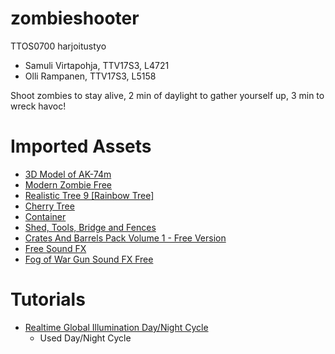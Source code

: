 # zombieshooter
TTOS0700 harjoitustyo

- Samuli Virtapohja, TTV17S3, L4721
- Olli Rampanen, TTV17S3, L5158

Shoot zombies to stay alive, 2 min of daylight to gather yourself up, 3 min to wreck havoc!

# Imported Assets

- [3D Model of AK-74m](https://assetstore.unity.com/packages/3d/props/guns/3d-model-of-ak-74m-58358)
- [Modern Zombie Free](https://assetstore.unity.com/packages/3d/characters/humanoids/modern-zombie-free-58134)
- [Realistic Tree 9 [Rainbow Tree]](https://assetstore.unity.com/packages/3d/vegetation/trees/realistic-tree-9-rainbow-tree-54622)
- [Cherry Tree](https://assetstore.unity.com/packages/3d/vegetation/trees/cherry-tree-88129)
- [Container](https://assetstore.unity.com/packages/3d/props/industrial/container-658)
- [Shed, Tools, Bridge and Fences](https://assetstore.unity.com/packages/3d/props/shed-tools-bridge-and-fences-104216)
- [Crates And Barrels Pack Volume 1 - Free Version](https://assetstore.unity.com/packages/3d/props/exterior/crates-and-barrels-pack-volume-1-free-version-128829)
- [Free Sound FX](https://assetstore.unity.com/packages/audio/sound-fx/free-sound-fx-31837)
- [Fog of War Gun Sound FX Free](https://assetstore.unity.com/packages/audio/sound-fx/weapons/fog-of-war-gun-sound-fx-free-66100)

# Tutorials

- [Realtime Global Illumination Day/Night Cycle](https://assetstore.unity.com/packages/audio/sound-fx/free-sound-fx-31837)
	- Used Day/Night Cycle
